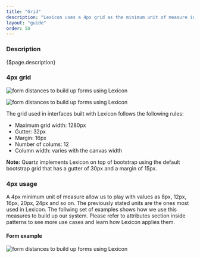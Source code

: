 ```yaml
---
title: "Grid"
description: "Lexicon uses a 4px grid as the minimum unit of measure in terms of distance and space. 4px is a right decision as it allows as scalling with accuracy in alignment. Visual order and cleaness is one of the aims of this system."
layout: "guide"
order: 50
---
```


### Description

{$page.description}

### 4px grid

![form distances to build up forms using Lexicon](/images/lexicon-1/Grid.png)

![form distances to build up forms using Lexicon](/images/lexicon-1/meausres.png)

The grid used in interfaces built with Lexicon follows the following rules:
* Maximum grid width: 1280px
* Gutter: 32px
* Margin: 16px
* Number of colums: 12
* Column width: varies with the canvas width

**Note:** Quartz implements Lexicon on top of bootstrap using the default bootstrap grid that has a gutter of 30px and a margin of 15px.

### 4px usage

A 4px minimum unit of measure allow us to play with values as 8px, 12px, 16px, 20px, 24px and so on. The previously stated units are the ones most used in Lexicon. The follwing set of examples shows how we use this measures to build up our system. Please refer to attributes section inside patterns to see more use cases and learn how Lexicon applies them.

#### Form example

![form distances to build up forms using Lexicon](/images/lexicon-1/formDistances.png)

